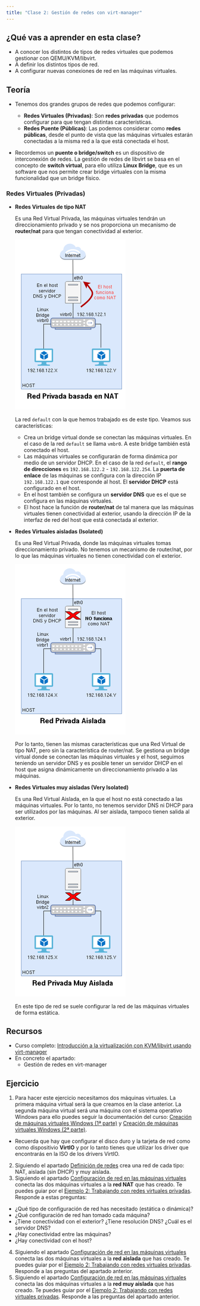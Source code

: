 ```yaml
---
title: "Clase 2: Gestión de redes con virt-manager"
---
```


## ¿Qué vas a aprender en esta clase?

* A conocer los distintos de tipos de redes virtuales que podemos gestionar con QEMU/KVM/libvirt.
* A definir los distintos tipos de red.
* A configurar nuevas conexiones de red en las máquinas virtuales. 

## Teoría

* Tenemos dos grandes grupos de redes que podemos configurar:

  * **Redes Virtuales (Privadas)**: Son **redes privadas** que podemos configurar para que tengan distintas características.
  * **Redes Puente (Públicas)**: Las podemos considerar como **redes públicas**, desde el punto de vista que las máquinas virtuales estarán conectadas a la misma red a la que está conectada el host.

* Recordemos un **puente o bridge/switch** es un dispositivo de interconexión de redes. La gestión de redes de libvirt se basa en el concepto de **switch virtual**, para ello utiliza **Linux Bridge**, que es un software que nos permite crear bridge virtuales con la misma funcionalidad que un bridge físico.

### Redes Virtuales (Privadas)

* **Redes Virtuales de tipo NAT**

  Es una Red Virtual Privada, las máquinas virtuales tendrán un direccionamiento privado y se nos proporciona un mecanismo de **router/nat** para que tengan conectividad al exterior.

  ![red_nat](img/red_nat.drawio.png)

  La red `default` con la que hemos trabajado es de este tipo. Veamos sus características:

  * Crea un bridge virtual donde se conectan las máquinas virtuales. En el caso de la red `default` se llama `vmbr0`. A este bridge también está conectado el host.
  * Las máquinas virtuales se configurarán de forma dinámica por medio de un servidor DHCP. En el caso de la red `default`, el **rango de direcciones** es `192.168.122.2` - `192.168.122.254`. La **puerta de enlace** de las máquinas se configura con la dirección IP `192.168.122.1` que corresponde al host. El **servidor DHCP** está configurado en el host. 
  * En el host también se configura un **servidor DNS** que es el que se configura en las máquinas virtuales.
  * El host hace la función de **router/nat** de tal manera que las máquinas virtuales tienen conectividad al exterior, usando la dirección IP de la interfaz de red del host que está conectada al exterior.

* **Redes Virtuales aisladas (Isolated)**

  Es una Red Virtual Privada, donde las máquinas virtuales tomas direccionamiento privado. No tenemos un mecanismo de router/nat, por lo que las máquinas virtuales no tienen conectividad con el exterior.

  ![red_aislada](img/red_aislada.drawio.png)

  Por lo tanto, tienen las mismas características que una Red Virtual de tipo NAT, pero sin la característica de router/nat. Se gestiona un bridge virtual donde se conectan las máquinas virtuales y el host, seguimos teniendo un servidor DNS y es posible tener un servidor DHCP en el host que asigna dinámicamente un direccionamiento privado a las máquinas.
  
* **Redes Virtuales muy aisladas (Very Isolated)**

  Es una Red Virtual Aislada, en la que el host no está conectado a las máquinas virtuales. Por lo tanto, no tenemos servidor DNS ni DHCP para ser utilizados por las máquinas. Al ser aislada, tampoco tienen salida al exterior.

  ![red_muy_aislada](img/red_muy_aislada.drawio.png)

  En este tipo de red se suele configurar la red de las máquinas virtuales de forma estática.


## Recursos

* Curso completo: [Introducción a la virtualización con KVM/libvirt usando virt-manager](https://github.com/josedom24/curso_kvm_ow/tree/main/curso1)
* En concreto el apartado:
  * Gestión de redes en virt-manager

## Ejercicio

1. Para hacer este ejercicio necesitamos dos máquinas virtuales. La primera máquina virtual será la que creamos en la clase anterior. La segunda máquina virtual será una máquina con el sistema operativo Windows para ello puedes seguir la documentación del curso: [Creación de máquinas virtuales Windows (1ª parte)](https://github.com/josedom24/curso_kvm_ow/blob/main/curso1/contenidos/unidad03/clase5.md) y [Creación de máquinas virtuales Windows (2ª parte)](https://github.com/josedom24/curso_kvm_ow/blob/main/curso1/contenidos/unidad03/clase6.md).
  * Recuerda que hay que configurar el disco duro y la tarjeta de red como como dispositivio **VirtIO** y por lo tanto tienes que utilizar los driver que encontrarás en la ISO de los drivers VirtIO.
2. Siguiendo el apartado [Definición de redes](https://github.com/josedom24/curso_kvm_ow/blob/main/curso1/contenidos/unidad06/clase2.md) crea una red de cada tipo: NAT, aislada (sin DHCP) y muy aislada.
3. Siguiendo el apartado [Configuración de red en las máquinas virtuales](https://github.com/josedom24/curso_kvm_ow/blob/main/curso1/contenidos/unidad06/clase4.md) conecta las dos máquinas virtuales a la **red NAT** que has creado. Te puedes guiar por el [Ejemplo 2: Trabajando con redes virtuales privadas](https://github.com/josedom24/curso_kvm_ow/blob/main/curso1/contenidos/unidad06/clase6.md). Responde a estas preguntas:
  * ¿Qué tipo de configuración de red has necesitado (estática o dinámica)?
  * ¿Qué configuración de red han tomado cada máquina?
  * ¿Tiene conectividad con el exterior? ¿Tiene resolución DNS? ¿Cuál es el servidor DNS?
  * ¿Hay conectividad entre las máquinas?
  * ¿Hay conectividad con el host?
4. Siguiendo el apartado [Configuración de red en las máquinas virtuales](https://github.com/josedom24/curso_kvm_ow/blob/main/curso1/contenidos/unidad06/clase4.md) conecta las dos máquinas virtuales a la **red aislada** que has creado. Te puedes guiar por el [Ejemplo 2: Trabajando con redes virtuales privadas](https://github.com/josedom24/curso_kvm_ow/blob/main/curso1/contenidos/unidad06/clase6.md). Responde a las preguntas del apartado anterior.
5. Siguiendo el apartado [Configuración de red en las máquinas virtuales](https://github.com/josedom24/curso_kvm_ow/blob/main/curso1/contenidos/unidad06/clase4.md) conecta las dos máquinas virtuales a la **red muy aislada** que has creado. Te puedes guiar por el [Ejemplo 2: Trabajando con redes virtuales privadas](https://github.com/josedom24/curso_kvm_ow/blob/main/curso1/contenidos/unidad06/clase6.md). Responde a las preguntas del apartado anterior.